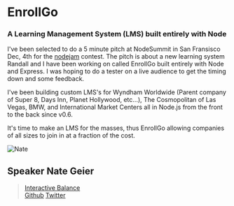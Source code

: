 # EnrollGo 
### A Learning Management System (LMS) built entirely with Node

I've been selected to do a 5 minute pitch at NodeSummit in San Fransisco Dec, 4th for the [nodejam](http://nodesummit.com/nodejam/) contest. The pitch is about a new learning system Randall and I have been working on called EnrollGo built entirely with Node and Express. I was hoping to do a tester on a live audience to get the timing down and some feedback.

I've been building custom LMS's for Wyndham Worldwide (Parent company of Super 8, Days Inn, Planet Hollywood, etc...), The Cosmopolitan of Las Vegas, BMW, and International Market Centers all in Node.js from the front to the back since v0.6.  

It's time to make an LMS for the masses, thus EnrollGo allowing companies of all sizes to join in at a fraction of the cost.

![Nate](http://www.gravatar.com/avatar/a197153b753ca03e837a6deba12486b1.png "Nate")

## Speaker Nate Geier

>[Interactive Balance](http://interactivebalance.com)  
>[Github](https://github.com/nategeier/)
>[Twitter](https://twitter.com/nategeier)

 
